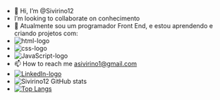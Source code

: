  -    👋 Hi, I’m @Sivirino12
 -    I’m looking to collaborate on conhecimento
- 🌱 Atualmente sou um programador Front End, e  estou aprendendo e criando projetos com: 
- <img src="https://img.shields.io/badge/HTML5-E34F26?style=for-the-badge&logo=html5&logoColor=white" alt="html-logo"/>
- <img src="https://img.shields.io/badge/CSS3-1572B6?style=for-the-badge&logo=css3&logoColor=white" alt="css-logo"/>
- <img src="https://img.shields.io/badge/JavaScript-F7DF1E?style=for-the-badge&logo=javascript&logoColor=black" alt="JavaScript-logo"/>  
- 📫 How to reach me asivirino1@gmail.com  
- <a href="https://www.linkedin.com/in/anderson-fernando-203abb85/"><img src="https://img.shields.io/badge/LinkedIn-0077B5?style=for-the-badge&logo=linkedin&logoColor=whit" alt="LinkedIn-logo"/></a> 
- ![Sivirino12 GitHub stats](https://github-readme-stats.vercel.app/api?username=Sivirino12&hide=contribs,prs)
- [![Top Langs](https://github-readme-stats.vercel.app/api/top-langs/?username=Sivirino12)](https://github.com/anuraghazra/github-readme-stats)

<!----
Sivirino12/Sivirino12 is a ✨ special ✨ repository because its `README.md` (this file) appears on your GitHub profile.
You can click the Preview link to take a look at your changes.
--->
